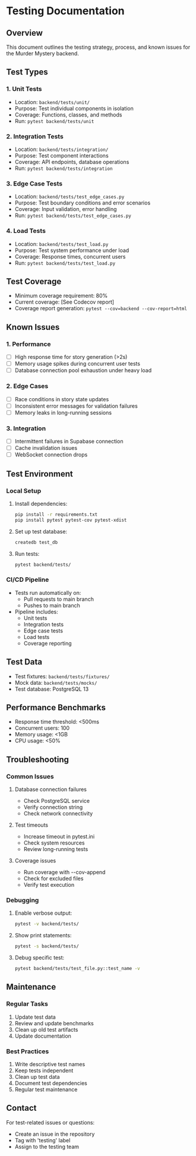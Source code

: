 # Testing Documentation

## Overview
This document outlines the testing strategy, process, and known issues for the Murder Mystery backend.

## Test Types

### 1. Unit Tests
- Location: `backend/tests/unit/`
- Purpose: Test individual components in isolation
- Coverage: Functions, classes, and methods
- Run: `pytest backend/tests/unit`

### 2. Integration Tests
- Location: `backend/tests/integration/`
- Purpose: Test component interactions
- Coverage: API endpoints, database operations
- Run: `pytest backend/tests/integration`

### 3. Edge Case Tests
- Location: `backend/tests/test_edge_cases.py`
- Purpose: Test boundary conditions and error scenarios
- Coverage: Input validation, error handling
- Run: `pytest backend/tests/test_edge_cases.py`

### 4. Load Tests
- Location: `backend/tests/test_load.py`
- Purpose: Test system performance under load
- Coverage: Response times, concurrent users
- Run: `pytest backend/tests/test_load.py`

## Test Coverage
- Minimum coverage requirement: 80%
- Current coverage: [See Codecov report]
- Coverage report generation: `pytest --cov=backend --cov-report=html`

## Known Issues

### 1. Performance
- [ ] High response time for story generation (>2s)
- [ ] Memory usage spikes during concurrent user tests
- [ ] Database connection pool exhaustion under heavy load

### 2. Edge Cases
- [ ] Race conditions in story state updates
- [ ] Inconsistent error messages for validation failures
- [ ] Memory leaks in long-running sessions

### 3. Integration
- [ ] Intermittent failures in Supabase connection
- [ ] Cache invalidation issues
- [ ] WebSocket connection drops

## Test Environment

### Local Setup
1. Install dependencies:
   ```bash
   pip install -r requirements.txt
   pip install pytest pytest-cov pytest-xdist
   ```

2. Set up test database:
   ```bash
   createdb test_db
   ```

3. Run tests:
   ```bash
   pytest backend/tests/
   ```

### CI/CD Pipeline
- Tests run automatically on:
  - Pull requests to main branch
  - Pushes to main branch
- Pipeline includes:
  - Unit tests
  - Integration tests
  - Edge case tests
  - Load tests
  - Coverage reporting

## Test Data
- Test fixtures: `backend/tests/fixtures/`
- Mock data: `backend/tests/mocks/`
- Test database: PostgreSQL 13

## Performance Benchmarks
- Response time threshold: <500ms
- Concurrent users: 100
- Memory usage: <1GB
- CPU usage: <50%

## Troubleshooting

### Common Issues
1. Database connection failures
   - Check PostgreSQL service
   - Verify connection string
   - Check network connectivity

2. Test timeouts
   - Increase timeout in pytest.ini
   - Check system resources
   - Review long-running tests

3. Coverage issues
   - Run coverage with --cov-append
   - Check for excluded files
   - Verify test execution

### Debugging
1. Enable verbose output:
   ```bash
   pytest -v backend/tests/
   ```

2. Show print statements:
   ```bash
   pytest -s backend/tests/
   ```

3. Debug specific test:
   ```bash
   pytest backend/tests/test_file.py::test_name -v
   ```

## Maintenance

### Regular Tasks
1. Update test data
2. Review and update benchmarks
3. Clean up old test artifacts
4. Update documentation

### Best Practices
1. Write descriptive test names
2. Keep tests independent
3. Clean up test data
4. Document test dependencies
5. Regular test maintenance

## Contact
For test-related issues or questions:
- Create an issue in the repository
- Tag with 'testing' label
- Assign to the testing team 